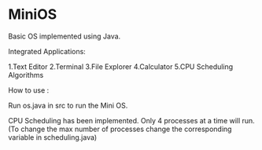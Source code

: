 # MiniOS
Basic OS implemented using Java.

Integrated Applications:

1.Text Editor
2.Terminal
3.File Explorer
4.Calculator
5.CPU Scheduling Algorithms
  
How to use :

Run os.java in src to run the Mini OS.

CPU Scheduling has been implemented. Only 4 processes at a time will run. (To change the max number of processes change the corresponding variable in scheduling.java)
